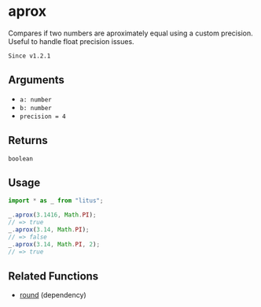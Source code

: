 # aprox

Compares if two numbers are aproximately equal using a custom precision.
Useful to handle float precision issues.

`Since v1.2.1`

## Arguments

- `a: number`
- `b: number`
- `precision = 4`

## Returns

`boolean`

## Usage

```ts
import * as _ from "litus";

_.aprox(3.1416, Math.PI);
// => true
_.aprox(3.14, Math.PI);
// => false
_.aprox(3.14, Math.PI, 2);
// => true
```

## Related Functions

- [round](round.md) (dependency)
